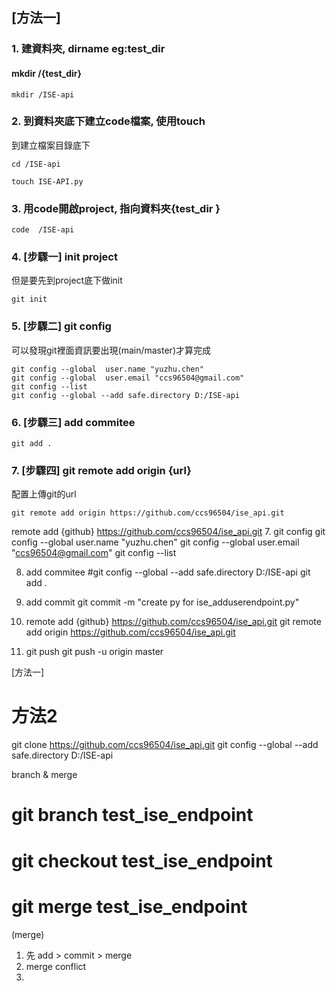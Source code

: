 
## [方法一]

### 1. 建資料夾, dirname eg:test_dir 
#### mkdir /{test_dir}
```
mkdir /ISE-api
```
### 2. 到資料夾底下建立code檔案, 使用touch
到建立檔案目錄底下
```
cd /ISE-api
```
```
touch ISE-API.py
```
### 3. 用code開啟project, 指向資料夾{test_dir }
```
code  /ISE-api
```
### 4. [步驟一] init project
但是要先到project底下做init
```
git init
```
### 5. [步驟二] git config
可以發現git裡面資訊要出現(main/master)才算完成
```
git config --global  user.name "yuzhu.chen"
git config --global  user.email "ccs96504@gmail.com"
git config --list
git config --global --add safe.directory D:/ISE-api
```

### 6. [步驟三] add commitee
```
git add .
```

### 7. [步驟四]  git remote add origin {url}
配置上傳git的url
```
git remote add origin https://github.com/ccs96504/ise_api.git
```



remote add {github} https://github.com/ccs96504/ise_api.git
7. git config
git config --global  user.name "yuzhu.chen"
git config --global  user.email "ccs96504@gmail.com"
git config --list

8. add commitee
#git config --global --add safe.directory D:/ISE-api
git add .


9. add commit 
git commit -m "create py for ise_adduserendpoint.py"

10. remote add {github} https://github.com/ccs96504/ise_api.git
git remote add origin https://github.com/ccs96504/ise_api.git

11. git push 
git push -u origin master


[方法一]

# 方法2

git clone https://github.com/ccs96504/ise_api.git
git config --global --add safe.directory D:/ISE-api



branch  & merge
# git branch test_ise_endpoint
# git checkout test_ise_endpoint
# git merge test_ise_endpoint

(merge)
1. 先 add >  commit > merge
2. merge conflict
3. 
